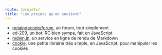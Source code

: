 ```yaml
---
route: /projets/
title: "Les projets qu'on soutient"
---
```


- [putaindecode/forum](https://github.com/putaindecode/forum),
un forum, tout simplement
- [ed-209](https://github.com/putaindecode/ed-209),
un bot IRC bien sympa, fait en JavaScript
- [mdwn.in](https://github.com/putaindecode/mdwn.in),
un service en ligne de rendu de Markdown
- [cookie](https://github.com/putaindecode/cookie),
une petite librairie très simple, en JavaScript, pour manipuler les cookies
